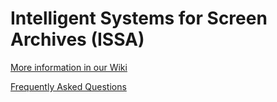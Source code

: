 # Intelligent Systems for Screen Archives (ISSA)

[More information in our Wiki](https://github.com/kingsdigitallab/issa/wiki)

[Frequently Asked Questions](https://github.com/kingsdigitallab/issa/wiki/Frequently-Asked-Questions)
